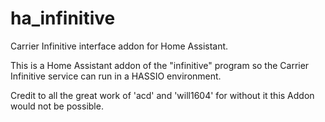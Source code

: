 # ha_infinitive
Carrier Infinitive interface addon for Home Assistant.

This is a Home Assistant addon of the "infinitive" program so the Carrier Infinitive service can run in a HASSIO environment.

Credit to all the great work of 'acd' and 'will1604' for without it this Addon would not be possible.
